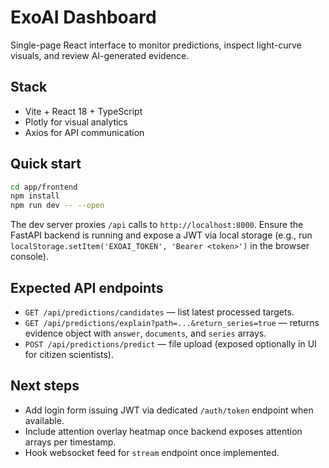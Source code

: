 # ExoAI Dashboard

Single-page React interface to monitor predictions, inspect light-curve visuals, and review AI-generated evidence.

## Stack
- Vite + React 18 + TypeScript
- Plotly for visual analytics
- Axios for API communication

## Quick start
```bash
cd app/frontend
npm install
npm run dev -- --open
```

The dev server proxies `/api` calls to `http://localhost:8000`. Ensure the FastAPI backend is running and expose a JWT via local storage (e.g., run `localStorage.setItem('EXOAI_TOKEN', 'Bearer <token>')` in the browser console).

## Expected API endpoints
- `GET /api/predictions/candidates` — list latest processed targets.
- `GET /api/predictions/explain?path=...&return_series=true` — returns evidence object with `answer`, `documents`, and `series` arrays.
- `POST /api/predictions/predict` — file upload (exposed optionally in UI for citizen scientists).

## Next steps
- Add login form issuing JWT via dedicated `/auth/token` endpoint when available.
- Include attention overlay heatmap once backend exposes attention arrays per timestamp.
- Hook websocket feed for `stream` endpoint once implemented.
